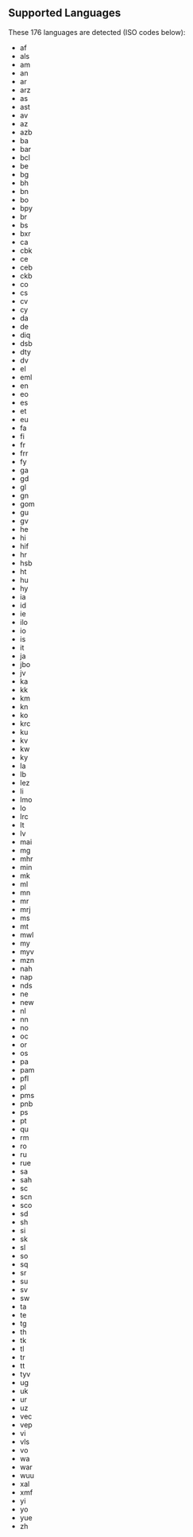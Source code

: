 ## Supported Languages

These 176 languages are detected (ISO codes below): 
 - af
 - als
 - am
 - an
 - ar
 - arz
 - as
 - ast
 - av
 - az
 - azb
 - ba
 - bar
 - bcl
 - be
 - bg
 - bh
 - bn
 - bo
 - bpy
 - br
 - bs
 - bxr
 - ca
 - cbk
 - ce
 - ceb
 - ckb
 - co
 - cs
 - cv
 - cy
 - da
 - de
 - diq
 - dsb
 - dty
 - dv
 - el
 - eml
 - en
 - eo
 - es
 - et
 - eu
 - fa
 - fi
 - fr
 - frr
 - fy
 - ga
 - gd
 - gl
 - gn
 - gom
 - gu
 - gv
 - he
 - hi
 - hif
 - hr
 - hsb
 - ht
 - hu
 - hy
 - ia
 - id
 - ie
 - ilo
 - io
 - is
 - it
 - ja
 - jbo
 - jv
 - ka
 - kk
 - km
 - kn
 - ko
 - krc
 - ku
 - kv
 - kw
 - ky
 - la
 - lb
 - lez
 - li
 - lmo
 - lo
 - lrc
 - lt
 - lv
 - mai
 - mg
 - mhr
 - min
 - mk
 - ml
 - mn
 - mr
 - mrj
 - ms
 - mt
 - mwl
 - my
 - myv
 - mzn
 - nah
 - nap
 - nds
 - ne
 - new
 - nl
 - nn
 - no
 - oc
 - or
 - os
 - pa
 - pam
 - pfl
 - pl
 - pms
 - pnb
 - ps
 - pt
 - qu
 - rm
 - ro
 - ru
 - rue
 - sa
 - sah
 - sc
 - scn
 - sco
 - sd
 - sh
 - si
 - sk
 - sl
 - so
 - sq
 - sr
 - su
 - sv
 - sw
 - ta
 - te
 - tg
 - th
 - tk
 - tl
 - tr
 - tt
 - tyv
 - ug
 - uk
 - ur
 - uz
 - vec
 - vep
 - vi
 - vls
 - vo
 - wa
 - war
 - wuu
 - xal
 - xmf
 - yi
 - yo
 - yue
 - zh